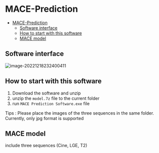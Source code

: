 # MACE-Prediction

- [MACE-Prediction](#mace-prediction)
  - [Software interface](#software-interface)
  - [How to start with this software](#how-to-start-with-this-software)
  - [MACE model](#mace-model)




## Software interface



![image-20221218232400411](MACE%20Prediction%20Software/softwareImage/software_interface.png)





## How to start with this software



1. Download the software and unzip
2. unzip the `model.7z` file to the current folder
3. run `MACE Prediction Software.exe` file

Tips : Please place the images of the three sequences in the same folder. Currently, only jpg format is supported



## MACE model

include three sequences (Cine, LGE, T2)

